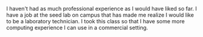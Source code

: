 I haven't had as much professional experience as I would have liked so far.
I have a job at the seed lab on campus that has made me realize I would like to be a laboratory technician.
I took this class so that I have some more computing experience I can use in a commercial setting.
